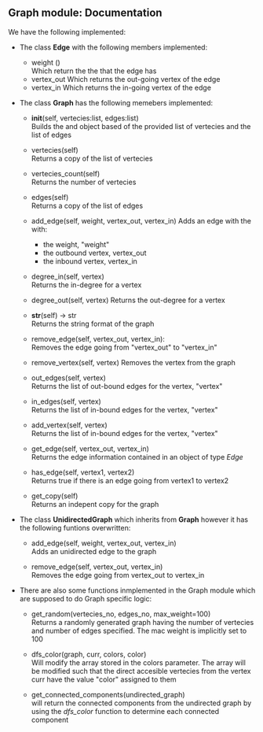
## Graph module: Documentation

We have the following implemented:

* The class **Edge** with the following members implemented:  
    * weight ()  
    Which return the the that the edge has
    * vertex_out
    Which returns the out-going vertex of the edge
    * vertex_in
    Which returns the in-going vertex of the edge
  

* The class **Graph** has the following memebers implemented:

    * __init__(self, vertecies:list, edges:list)  
    Builds the and object based of the provided list of vertecies and the list of edges

    * vertecies(self)  
    Returns a copy of the list of vertecies

    * vertecies_count(self)  
    Returns the number of vertecies

    * edges(self)  
    Returns a copy of the list of edges

    * add_edge(self, weight, vertex_out, vertex_in)
    Adds an edge with the with: 
        * the weight, "weight" 
        * the outbound vertex, vertex_out
        * the inbound vertex, vertex_in

    * degree_in(self, vertex)  
    Returns the in-degree for a vertex
    

    * degree_out(self, vertex)
    Returns the out-degree for a vertex

    * __str__(self) -> str  
    Returns the string format of the graph

    * remove_edge(self, vertex_out, vertex_in):  
    Removes the edge going from "vertex_out" to "vertex_in"

    * remove_vertex(self, vertex)
    Removes the vertex from the graph

    * out_edges(self, vertex)  
    Returns the list of out-bound edges for the vertex, "vertex"

    * in_edges(self, vertex)  
    Returns the list of in-bound edges for the vertex, "vertex"


    * add_vertex(self, vertex)  
    Returns the list of in-bound edges for the vertex, "vertex"


    * get_edge(self, vertex_out, vertex_in)  
    Returns the edge information contained in an object of type _Edge_

    * has_edge(self, vertex1, vertex2)  
    Returns true if there is an edge going from vertex1 to vertex2 

    * get_copy(self)  
    Returns an indepent copy for the graph


* The class **UnidirectedGraph** which inherits from **Graph** however it has the following funtions overwritten:

    * add_edge(self, weight, vertex_out, vertex_in)  
    Adds an unidirected edge to the graph
    
    * remove_edge(self, vertex_out, vertex_in)  
    Removes the edge going from vertex_out to vertex_in
    
    
    
* There are also some functions inmplemented in the Graph module which are supposed to do Graph specific logic:  

    * get_random(vertecies_no, edges_no, max_weight=100)  
    Returns a randomly generated graph having the number of vertecies and number of edges specified. The mac weight is implicitly set to 100
    
    * dfs_color(graph, curr, colors, color)  
    Will modify the array stored in the colors parameter. The array will be modified such that the direct accesible vertecies from the vertex curr have the value "color" assigned to them

    * get_connected_components(undirected_graph)  
    will return the connected components from the undirected graph by using the *dfs_color* function to determine each connected component
